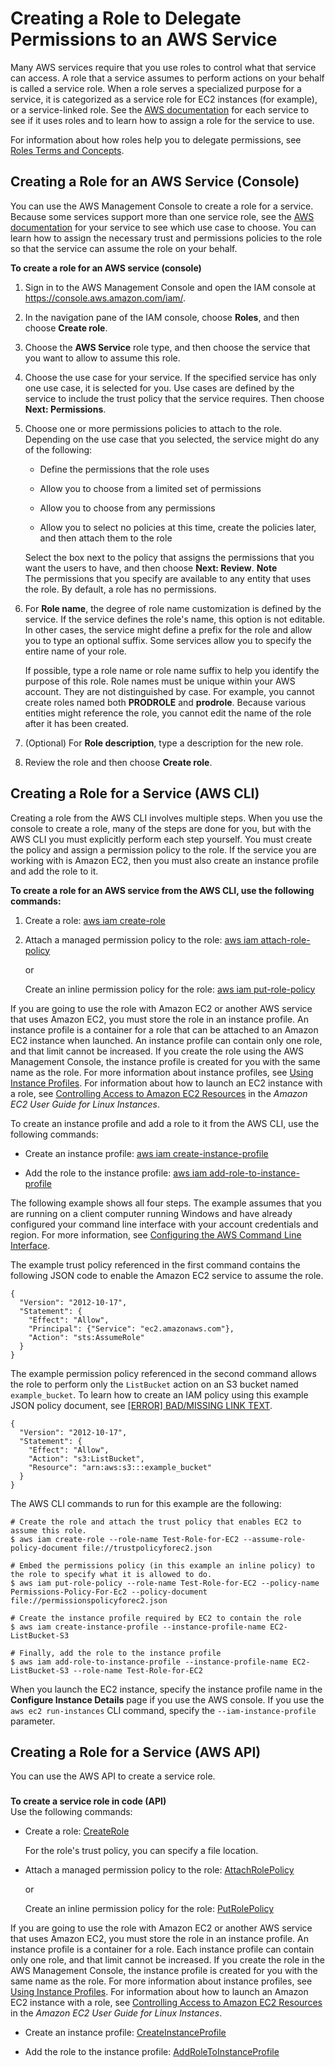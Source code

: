 # Creating a Role to Delegate Permissions to an AWS Service<a name="id_roles_create_for-service"></a>

Many AWS services require that you use roles to control what that service can access\. A role that a service assumes to perform actions on your behalf is called a service role\. When a role serves a specialized purpose for a service, it is categorized as a service role for EC2 instances \(for example\), or a service\-linked role\. See the [AWS documentation](http://docs.aws.amazon.com/) for each service to see if it uses roles and to learn how to assign a role for the service to use\.

For information about how roles help you to delegate permissions, see [Roles Terms and Concepts](id_roles_terms-and-concepts.md)\.

## Creating a Role for an AWS Service \(Console\)<a name="roles-creatingrole-service-console"></a>

You can use the AWS Management Console to create a role for a service\. Because some services support more than one service role, see the [AWS documentation](http://docs.aws.amazon.com/) for your service to see which use case to choose\. You can learn how to assign the necessary trust and permissions policies to the role so that the service can assume the role on your behalf\.

**To create a role for an AWS service \(console\)**

1. Sign in to the AWS Management Console and open the IAM console at [https://console\.aws\.amazon\.com/iam/](https://console.aws.amazon.com/iam/)\.

1. In the navigation pane of the IAM console, choose **Roles**, and then choose **Create role**\.

1. Choose the **AWS Service** role type, and then choose the service that you want to allow to assume this role\.

1. Choose the use case for your service\. If the specified service has only one use case, it is selected for you\. Use cases are defined by the service to include the trust policy that the service requires\. Then choose **Next: Permissions**\.

1. Choose one or more permissions policies to attach to the role\. Depending on the use case that you selected, the service might do any of the following:

   + Define the permissions that the role uses

   + Allow you to choose from a limited set of permissions

   + Allow you to choose from any permissions

   + Allow you to select no policies at this time, create the policies later, and then attach them to the role

   Select the box next to the policy that assigns the permissions that you want the users to have, and then choose **Next: Review**\. 
**Note**  
The permissions that you specify are available to any entity that uses the role\. By default, a role has no permissions\.

1. For **Role name**, the degree of role name customization is defined by the service\. If the service defines the role's name, this option is not editable\. In other cases, the service might define a prefix for the role and allow you to type an optional suffix\. Some services allow you to specify the entire name of your role\.

   If possible, type a role name or role name suffix to help you identify the purpose of this role\. Role names must be unique within your AWS account\. They are not distinguished by case\. For example, you cannot create roles named both **PRODROLE** and **prodrole**\. Because various entities might reference the role, you cannot edit the name of the role after it has been created\.

1. \(Optional\) For **Role description**, type a description for the new role\.

1. Review the role and then choose **Create role**\.

## Creating a Role for a Service \(AWS CLI\)<a name="roles-creatingrole-service-cli"></a>

Creating a role from the AWS CLI involves multiple steps\. When you use the console to create a role, many of the steps are done for you, but with the AWS CLI you must explicitly perform each step yourself\. You must create the policy and assign a permission policy to the role\. If the service you are working with is Amazon EC2, then you must also create an instance profile and add the role to it\.

**To create a role for an AWS service from the AWS CLI, use the following commands:**

1. Create a role: [aws iam create\-role](http://docs.aws.amazon.com/cli/latest/reference/iam/create-role.html)

1. Attach a managed permission policy to the role: [aws iam attach\-role\-policy](http://docs.aws.amazon.com/cli/latest/reference/iam/attach-role-policy.html)

    or

   Create an inline permission policy for the role: [aws iam put\-role\-policy](http://docs.aws.amazon.com/cli/latest/reference/iam/put-role-policy.html)

If you are going to use the role with Amazon EC2 or another AWS service that uses Amazon EC2, you must store the role in an instance profile\. An instance profile is a container for a role that can be attached to an Amazon EC2 instance when launched\. An instance profile can contain only one role, and that limit cannot be increased\. If you create the role using the AWS Management Console, the instance profile is created for you with the same name as the role\. For more information about instance profiles, see [Using Instance Profiles](id_roles_use_switch-role-ec2_instance-profiles.md)\. For information about how to launch an EC2 instance with a role, see [Controlling Access to Amazon EC2 Resources](http://docs.aws.amazon.com/AWSEC2/latest/UserGuide/UsingIAM.html#UsingIAMrolesWithAmazonEC2Instances) in the *Amazon EC2 User Guide for Linux Instances*\.

To create an instance profile and add a role to it from the AWS CLI, use the following commands:

+ Create an instance profile: [aws iam create\-instance\-profile](http://docs.aws.amazon.com/cli/latest/reference/iam/create-instance-profile.html)

+ Add the role to the instance profile: [aws iam add\-role\-to\-instance\-profile](http://docs.aws.amazon.com/cli/latest/reference/iam/add-role-to-instance-profile.html)

The following example shows all four steps\. The example assumes that you are running on a client computer running Windows and have already configured your command line interface with your account credentials and region\. For more information, see [Configuring the AWS Command Line Interface](http://docs.aws.amazon.com/cli/latest/userguide/cli-chap-getting-started.html)\.

The example trust policy referenced in the first command contains the following JSON code to enable the Amazon EC2 service to assume the role\.

```
{
  "Version": "2012-10-17",
  "Statement": {
    "Effect": "Allow",
    "Principal": {"Service": "ec2.amazonaws.com"},
    "Action": "sts:AssumeRole"
  }
}
```

The example permission policy referenced in the second command allows the role to perform only the `ListBucket` action on an S3 bucket named `example_bucket`\. To learn how to create an IAM policy using this example JSON policy document, see [[ERROR] BAD/MISSING LINK TEXT](access_policies_create.md#access_policies_create-json-editor)\.

```
{
  "Version": "2012-10-17",
  "Statement": {
    "Effect": "Allow",
    "Action": "s3:ListBucket",
    "Resource": "arn:aws:s3:::example_bucket"
  }
}
```

The AWS CLI commands to run for this example are the following:

```
# Create the role and attach the trust policy that enables EC2 to assume this role.
$ aws iam create-role --role-name Test-Role-for-EC2 --assume-role-policy-document file://trustpolicyforec2.json

# Embed the permissions policy (in this example an inline policy) to the role to specify what it is allowed to do.
$ aws iam put-role-policy --role-name Test-Role-for-EC2 --policy-name Permissions-Policy-For-Ec2 --policy-document file://permissionspolicyforec2.json

# Create the instance profile required by EC2 to contain the role
$ aws iam create-instance-profile --instance-profile-name EC2-ListBucket-S3

# Finally, add the role to the instance profile
$ aws iam add-role-to-instance-profile --instance-profile-name EC2-ListBucket-S3 --role-name Test-Role-for-EC2
```

When you launch the EC2 instance, specify the instance profile name in the **Configure Instance Details** page if you use the AWS console\. If you use the `aws ec2 run-instances` CLI command, specify the `--iam-instance-profile` parameter\.

## Creating a Role for a Service \(AWS API\)<a name="roles-creatingrole-service-api"></a>

You can use the AWS API to create a service role\.

### <a name="roles-creatingrole-servicerole-api"></a>

**To create a service role in code \(API\)**  
Use the following commands:

+ Create a role: [CreateRole](http://docs.aws.amazon.com/IAM/latest/APIReference/API_CreateRole.html)

  For the role's trust policy, you can specify a file location\.

+ Attach a managed permission policy to the role: [AttachRolePolicy](http://docs.aws.amazon.com/IAM/latest/APIReference/API_AttachRolePolicy.html)

   or

  Create an inline permission policy for the role: [PutRolePolicy](http://docs.aws.amazon.com/IAM/latest/APIReference/API_PutRolePolicy.html)

If you are going to use the role with Amazon EC2 or another AWS service that uses Amazon EC2, you must store the role in an instance profile\. An instance profile is a container for a role\. Each instance profile can contain only one role, and that limit cannot be increased\. If you create the role in the AWS Management Console, the instance profile is created for you with the same name as the role\. For more information about instance profiles, see [Using Instance Profiles](id_roles_use_switch-role-ec2_instance-profiles.md)\. For information about how to launch an Amazon EC2 instance with a role, see [Controlling Access to Amazon EC2 Resources](http://docs.aws.amazon.com/AWSEC2/latest/UserGuide/UsingIAM.html#UsingIAMrolesWithAmazonEC2Instances) in the *Amazon EC2 User Guide for Linux Instances*\. 

+ Create an instance profile: [CreateInstanceProfile](http://docs.aws.amazon.com/IAM/latest/APIReference/API_CreateInstanceProfile.html)

+ Add the role to the instance profile: [AddRoleToInstanceProfile](http://docs.aws.amazon.com/IAM/latest/APIReference/API_AddRoleToInstanceProfile.html)